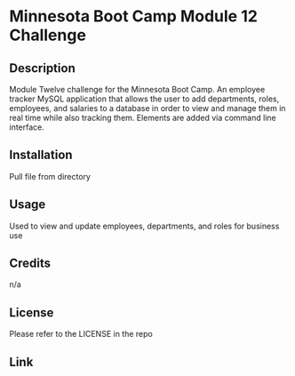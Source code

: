 # Minnesota Boot Camp Module 12 Challenge

## Description

Module Twelve challenge for the Minnesota Boot Camp. An employee tracker MySQL application that allows the user to add departments, roles, employees, and salaries to a database in order to view and manage them in real time while also tracking them. Elements are added via command line interface.

## Installation

Pull file from directory

## Usage

Used to view and update employees, departments, and roles for business use

## Credits

n/a

## License

Please refer to the LICENSE in the repo

## Link
